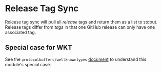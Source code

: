# Release Tag Sync 

Release tag sync will pull all _release_ tags and return them as a list to stdout. Release tags
differ from _tags_ in that one GitHub release can only have one associated tag.

## Special case for WKT

See the `protocolbuffers/wellknowntypes` [document][wkt-doc] to understand this module's special case.

[wkt-doc]: https://github.com/bufbuild/modules/blob/main/modules/static/protocolbuffers/wellknowntypes/buf.md
